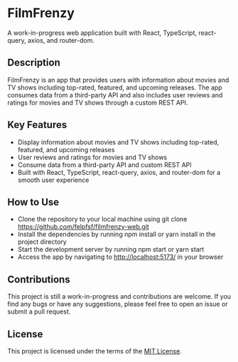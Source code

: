 # FilmFrenzy

A work-in-progress web application built with React, TypeScript, react-query, axios, and router-dom.

## Description

FilmFrenzy is an app that provides users with information about movies and TV shows including top-rated, featured, and upcoming releases. The app consumes data from a third-party API and also includes user reviews and ratings for movies and TV shows through a custom REST API.

## Key Features

- Display information about movies and TV shows including top-rated, featured, and upcoming releases
- User reviews and ratings for movies and TV shows
- Consume data from a third-party API and custom REST API
- Built with React, TypeScript, react-query, axios, and router-dom for a smooth user experience

## How to Use

- Clone the repository to your local machine using git clone <https://github.com/felpfsf/filmfrenzy-web.git>
- Install the dependencies by running npm install or yarn install in the project directory
- Start the development server by running npm start or yarn start
- Access the app by navigating to <http://localhost:5173/> in your browser

## Contributions

This project is still a work-in-progress and contributions are welcome. If you find any bugs or have any suggestions, please feel free to open an issue or submit a pull request.

## License

This project is licensed under the terms of the [MIT License](https://opensource.org/licenses/MIT).
